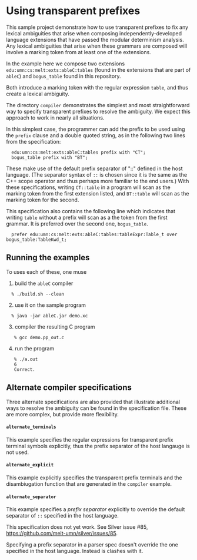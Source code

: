 # Using transparent prefixes

This sample project demonstrate how to use transparent prefixes to fix
any lexical ambiguities that arise when composing
independently-developed language extensions that have passed the
modular determinism analysis.  Any lexical ambiguities that arise when
these grammars are composed will involve a marking token from at least
one of the extensions.

In the example here we compose two extensions
`edu:umn:cs:melt:exts:ableC:tables` (found in the extensions that are
part of `ableC`) and `bogus_table` found in this repository.

Both introduce a marking token with the regular expression `table`,
and thus create a lexical ambiguity.

The directory `compiler` demonstrates the simplest and most
straightforward way to specify transparent prefixes to resolve the
ambiguity.  We expect this approach to work in nearly all situations.

In this simplest case, the programmer can add the prefix to be used
using the `prefix` clause and a double quoted string, as in the
following two lines from the specification:
```
  edu:umn:cs:melt:exts:ableC:tables prefix with "CT";
  bogus_table prefix with "BT";
```

These make use of the default prefix separator of "::" defined in the
host language.  (The separator syntax of `::` is chosen since it is
the same as the C++ scope operator and thus perhaps more familiar to
the end users.) With these specifications, writing `CT::table` in a
program will scan as the marking token from the first extension
listed, and `BT::table` will scan as the marking token for the second.

This specification also contains the following line which indicates
that writing `table` without a prefix will scan as a the token from
the first grammar.  It is preferred over the second one,
`bogus_table`.

```
  prefer edu:umn:cs:melt:exts:ableC:tables:tableExpr:Table_t over bogus_table:TableKwd_t;
```

## Running the examples

To uses each of these, one muse
1. build the `ableC` compiler
```
  % ./build.sh --clean
```

2. use it on the sample program
```
  % java -jar ableC.jar demo.xc
```

3. compiler the resulting C program
```
   % gcc demo.pp_out.c
```

4. run the program
```
   % ./a.out
   6
   Correct.
```

## Alternate compiler specifications

Three alternate specifications are also provided that illustrate
additional ways to resolve the ambiguity can be found in the
specification file.  These are more complex, but provide more
flexibility.

#### `alternate_terminals`

This example specifies the regular expressions for transparent prefix
terminal symbols explicitly, thus the prefix separator of the host
langauge is not used.

#### `alternate_explicit`

This example explicitly specifies the transparent prefix terminals and
the disambiugation function that are generated in the `compiler`
example.

#### `alternate_separator`

This example specifies a *prefix separator* explicitly to override the
default separator of `::` specified in the host language.

This specification does not yet work.
See Silver issue #85,
https://github.com/melt-umn/silver/issues/85.

Specifying a prefix separator in a parser spec doesn't override the
one specified in the host language.  Instead is clashes with it.

